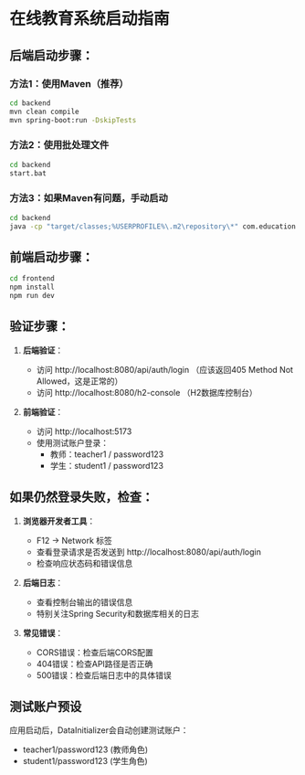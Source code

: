 # 在线教育系统启动指南

## 后端启动步骤：

### 方法1：使用Maven（推荐）
```bash
cd backend
mvn clean compile
mvn spring-boot:run -DskipTests
```

### 方法2：使用批处理文件
```bash
cd backend
start.bat
```

### 方法3：如果Maven有问题，手动启动
```bash
cd backend
java -cp "target/classes;%USERPROFILE%\.m2\repository\*" com.education.system.EducationSystemApplication
```

## 前端启动步骤：
```bash
cd frontend
npm install
npm run dev
```

## 验证步骤：

1. **后端验证**：
   - 访问 http://localhost:8080/api/auth/login （应该返回405 Method Not Allowed，这是正常的）
   - 访问 http://localhost:8080/h2-console （H2数据库控制台）

2. **前端验证**：
   - 访问 http://localhost:5173
   - 使用测试账户登录：
     - 教师：teacher1 / password123  
     - 学生：student1 / password123

## 如果仍然登录失败，检查：

1. **浏览器开发者工具**：
   - F12 -> Network 标签
   - 查看登录请求是否发送到 http://localhost:8080/api/auth/login
   - 检查响应状态码和错误信息

2. **后端日志**：
   - 查看控制台输出的错误信息
   - 特别关注Spring Security和数据库相关的日志

3. **常见错误**：
   - CORS错误：检查后端CORS配置
   - 404错误：检查API路径是否正确
   - 500错误：检查后端日志中的具体错误

## 测试账户预设

应用启动后，DataInitializer会自动创建测试账户：
- teacher1/password123 (教师角色)
- student1/password123 (学生角色)